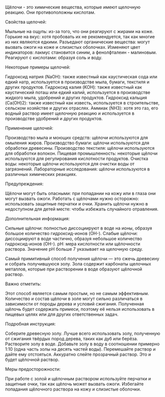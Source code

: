 Щёлочи - это химические вещества, которые имеют щелочную реакцию. Они противоположны кислотам.

Свойства щелочей:

Мыльные на ощупь: из-за того, что они реагируют с жирами на коже.
Горькие на вкус: хотя пробовать их не рекомендуется, так как многие из них являются едкими.
Разъедают органические вещества: могут вызвать ожоги на коже и слизистых оболочках.
Изменяют цвет индикаторов: лакмус становится синим, а фенолфталеин - малиновым.
Реагируют с кислотами: образуя соль и воду.

Некоторые примеры щелочей:

Гидроксид натрия (NaOH): также известный как каустическая сода или едкий натр, используется в производстве мыла, бумаги, текстиля и других продуктов.
Гидроксид калия (KOH): также известный как каустический поташ или едкий калий, используется в производстве жидкого мыла, удобрений и других продуктов.
Гидроксид кальция (Ca(OH)2): также известный как известь, используется в строительстве, сельском хозяйстве и других отраслях.
Аммиак (NH3): хотя это газ, его водный раствор имеет щелочную реакцию и используется в производстве удобрений и других продуктов.

Применение щелочей:

Производство мыла и моющих средств: щёлочи используются для омыления жиров.
Производство бумаги: щёлочи используются для обработки древесины.
Производство текстиля: щёлочи используются для обработки волокон.
Пищевая промышленность: некоторые щёлочи используются для регулирования кислотности продуктов.
Очистка воды: некоторые щёлочи используются для очистки воды от загрязнений.
Лабораторные исследования: щёлочи используются в различных химических реакциях.

Предупреждения:

Щёлочи могут быть опасными: при попадании на кожу или в глаза они могут вызвать ожоги.
Работать с щёлочами нужно осторожно: использовать защитные перчатки и очки.
Хранить щёлочи нужно в недоступном для детей месте: чтобы избежать случайного отравления.

Дополнительная информация:

Сильные щёлочи: полностью диссоциируют в воде на ионы, образуя большое количество гидроксид-ионов (OH-).
Слабые щёлочи: диссоциируют в воде частично, образуя небольшое количество гидроксид-ионов (OH-).
pH: мера кислотности или щёлочности раствора. Значение pH больше 7 указывает на щелочную среду.

Самый примитивный способ получения щёлочи — это сжечь древесину и собрать получившуюся золу. Зола содержит карбонаты щелочных металлов, которые при растворении в воде образуют щёлочной раствор.

Важно отметить:

Этот способ является самым простым, но не самым эффективным.
Количество и состав щёлочи в золе могут сильно различаться в зависимости от породы дерева и условий сжигания.
Полученная щёлочь будет содержать примеси, поэтому её нельзя использовать в пищевых целях или для других ответственных задач.

Подробная инструкция:

Соберите древесную золу. Лучше всего использовать золу, полученную от сжигания твёрдых пород дерева, таких как дуб или берёза.
Растворите золу в воде. Добавьте золу в воду в соотношении примерно 1:10 (одна часть золы на десять частей воды).
Перемешайте раствор и дайте ему отстояться.
Аккуратно слейте прозрачный раствор. Это и будет щёлочной раствор.

Меры предосторожности:

При работе с золой и щёлочным раствором используйте перчатки и защитные очки, так как щёлочь может вызвать ожоги.
Избегайте попадания щёлочного раствора на кожу и слизистые оболочки.